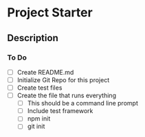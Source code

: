 # Project Starter

## Description

### To Do

- [ ] Create README.md
- [ ] Initialize Git Repo for this project
- [ ] Create test files
- [ ] Create the file that runs everything
  - [ ] This should be a command line prompt
  - [ ] Include test framework
  - [ ] npm init
  - [ ] git init
